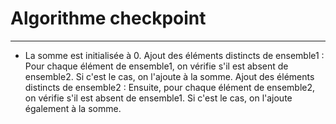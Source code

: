 # Algorithme checkpoint
***
* La somme est initialisée à 0.
Ajout des éléments distincts de ensemble1 : Pour chaque élément de ensemble1, on vérifie s'il est absent de ensemble2. 
Si c'est le cas, on l'ajoute à la somme.
Ajout des éléments distincts de ensemble2 : Ensuite, pour chaque élément de ensemble2, on vérifie s'il est absent de ensemble1. Si c'est le cas, on l'ajoute également à la somme.